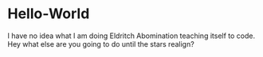 # Hello-World
I have no idea what I am doing
Eldritch Abomination teaching itself to code. Hey what else are you going to do until the stars realign?
